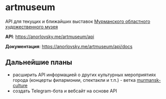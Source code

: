# artmuseum

API для текущих и ближайших выставок [Мурманского областного художественного музея](https://artmmuseum.ru/)

**API**: https://anorlovsky.me/artmuseum/api 
 
**Документация**: https://anorlovsky.me/artmuseum/api/docs

## Дальнейшие планы
- расширить API информацией о других культурных мероприятиях города (концерты филармонии, спектакли и т.п.) - ветка [murmansk-culture](https://github.com/anorlovsky/artmuseum/tree/murmansk-culture)
- создать Telegram-бота и вебсайт на основе API

